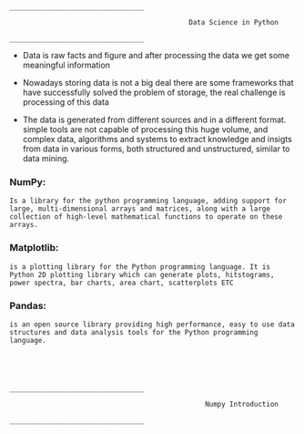                                             _________________________________

                                                Data Science in Python
                                            _________________________________    

- Data is raw facts and figure and after processing the data we get some meaningful information

- Nowadays storing data is not a big deal there are some frameworks that have successfully solved the problem of storage, the real challenge is processing of this data

- The data is generated from different sources and in a different format. simple tools are not capable of processing this huge volume, and complex data, algorithms and systems to extract knowledge and insigts from data in various forms, both structured and unstructured, similar to data mining.


### NumPy:
    Is a library for the python programming language, adding support for large, multi-dimensional arrays and matrices, along with a large collection of high-level mathematical functions to operate on these arrays.

### Matplotlib:
    is a plotting library for the Python programming language. It is Python 2D plotting library which can generate plots, hitstograms, power spectra, bar charts, area chart, scatterplots ETC

### Pandas:
    is an open source library providing high performance, easy to use data structures and data analysis tools for the Python programming language.




                                            _________________________________

                                                    Numpy Introduction
                                            _________________________________    
